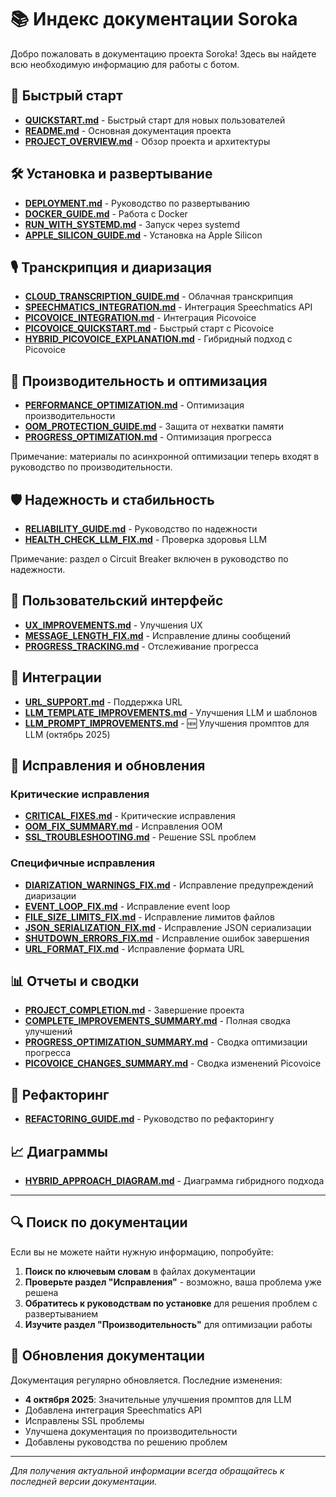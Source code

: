 # 📚 Индекс документации Soroka

Добро пожаловать в документацию проекта Soroka! Здесь вы найдете всю необходимую информацию для работы с ботом.

## 🚀 Быстрый старт

- **[QUICKSTART.md](QUICKSTART.md)** - Быстрый старт для новых пользователей
- **[README.md](README.md)** - Основная документация проекта
- **[PROJECT_OVERVIEW.md](PROJECT_OVERVIEW.md)** - Обзор проекта и архитектуры

## 🛠 Установка и развертывание

- **[DEPLOYMENT.md](DEPLOYMENT.md)** - Руководство по развертыванию
- **[DOCKER_GUIDE.md](DOCKER_GUIDE.md)** - Работа с Docker
- **[RUN_WITH_SYSTEMD.md](RUN_WITH_SYSTEMD.md)** - Запуск через systemd
- **[APPLE_SILICON_GUIDE.md](APPLE_SILICON_GUIDE.md)** - Установка на Apple Silicon

## 🎙 Транскрипция и диаризация

- **[CLOUD_TRANSCRIPTION_GUIDE.md](CLOUD_TRANSCRIPTION_GUIDE.md)** - Облачная транскрипция
- **[SPEECHMATICS_INTEGRATION.md](SPEECHMATICS_INTEGRATION.md)** - Интеграция Speechmatics API
- **[PICOVOICE_INTEGRATION.md](PICOVOICE_INTEGRATION.md)** - Интеграция Picovoice
- **[PICOVOICE_QUICKSTART.md](PICOVOICE_QUICKSTART.md)** - Быстрый старт с Picovoice
- **[HYBRID_PICOVOICE_EXPLANATION.md](HYBRID_PICOVOICE_EXPLANATION.md)** - Гибридный подход с Picovoice

## 🔧 Производительность и оптимизация

- **[PERFORMANCE_OPTIMIZATION.md](PERFORMANCE_OPTIMIZATION.md)** - Оптимизация производительности
- **[OOM_PROTECTION_GUIDE.md](OOM_PROTECTION_GUIDE.md)** - Защита от нехватки памяти
- **[PROGRESS_OPTIMIZATION.md](PROGRESS_OPTIMIZATION.md)** - Оптимизация прогресса
  
Примечание: материалы по асинхронной оптимизации теперь входят в руководство по производительности.

## 🛡 Надежность и стабильность

- **[RELIABILITY_GUIDE.md](RELIABILITY_GUIDE.md)** - Руководство по надежности
- **[HEALTH_CHECK_LLM_FIX.md](HEALTH_CHECK_LLM_FIX.md)** - Проверка здоровья LLM
  
Примечание: раздел о Circuit Breaker включен в руководство по надежности.

## 🎨 Пользовательский интерфейс

- **[UX_IMPROVEMENTS.md](UX_IMPROVEMENTS.md)** - Улучшения UX
- **[MESSAGE_LENGTH_FIX.md](MESSAGE_LENGTH_FIX.md)** - Исправление длины сообщений
- **[PROGRESS_TRACKING.md](PROGRESS_TRACKING.md)** - Отслеживание прогресса

## 🔗 Интеграции

- **[URL_SUPPORT.md](URL_SUPPORT.md)** - Поддержка URL
- **[LLM_TEMPLATE_IMPROVEMENTS.md](LLM_TEMPLATE_IMPROVEMENTS.md)** - Улучшения LLM и шаблонов
- **[LLM_PROMPT_IMPROVEMENTS.md](LLM_PROMPT_IMPROVEMENTS.md)** - 🆕 Улучшения промптов для LLM (октябрь 2025)

## 🐛 Исправления и обновления

### Критические исправления
- **[CRITICAL_FIXES.md](CRITICAL_FIXES.md)** - Критические исправления
- **[OOM_FIX_SUMMARY.md](OOM_FIX_SUMMARY.md)** - Исправления OOM
- **[SSL_TROUBLESHOOTING.md](SSL_TROUBLESHOOTING.md)** - Решение SSL проблем

### Специфичные исправления
- **[DIARIZATION_WARNINGS_FIX.md](DIARIZATION_WARNINGS_FIX.md)** - Исправление предупреждений диаризации
- **[EVENT_LOOP_FIX.md](EVENT_LOOP_FIX.md)** - Исправление event loop
- **[FILE_SIZE_LIMITS_FIX.md](FILE_SIZE_LIMITS_FIX.md)** - Исправление лимитов файлов
- **[JSON_SERIALIZATION_FIX.md](JSON_SERIALIZATION_FIX.md)** - Исправление JSON сериализации
- **[SHUTDOWN_ERRORS_FIX.md](SHUTDOWN_ERRORS_FIX.md)** - Исправление ошибок завершения
- **[URL_FORMAT_FIX.md](URL_FORMAT_FIX.md)** - Исправление формата URL

## 📊 Отчеты и сводки

- **[PROJECT_COMPLETION.md](PROJECT_COMPLETION.md)** - Завершение проекта
- **[COMPLETE_IMPROVEMENTS_SUMMARY.md](COMPLETE_IMPROVEMENTS_SUMMARY.md)** - Полная сводка улучшений
- **[PROGRESS_OPTIMIZATION_SUMMARY.md](PROGRESS_OPTIMIZATION_SUMMARY.md)** - Сводка оптимизации прогресса
- **[PICOVOICE_CHANGES_SUMMARY.md](PICOVOICE_CHANGES_SUMMARY.md)** - Сводка изменений Picovoice

## 🔄 Рефакторинг

- **[REFACTORING_GUIDE.md](REFACTORING_GUIDE.md)** - Руководство по рефакторингу

## 📈 Диаграммы

- **[HYBRID_APPROACH_DIAGRAM.md](HYBRID_APPROACH_DIAGRAM.md)** - Диаграмма гибридного подхода

---

## 🔍 Поиск по документации

Если вы не можете найти нужную информацию, попробуйте:

1. **Поиск по ключевым словам** в файлах документации
2. **Проверьте раздел "Исправления"** - возможно, ваша проблема уже решена
3. **Обратитесь к руководствам по установке** для решения проблем с развертыванием
4. **Изучите раздел "Производительность"** для оптимизации работы

## 📝 Обновления документации

Документация регулярно обновляется. Последние изменения:
- **4 октября 2025**: Значительные улучшения промптов для LLM
- Добавлена интеграция Speechmatics API
- Исправлены SSL проблемы
- Улучшена документация по производительности
- Добавлены руководства по решению проблем

---

*Для получения актуальной информации всегда обращайтесь к последней версии документации.*
